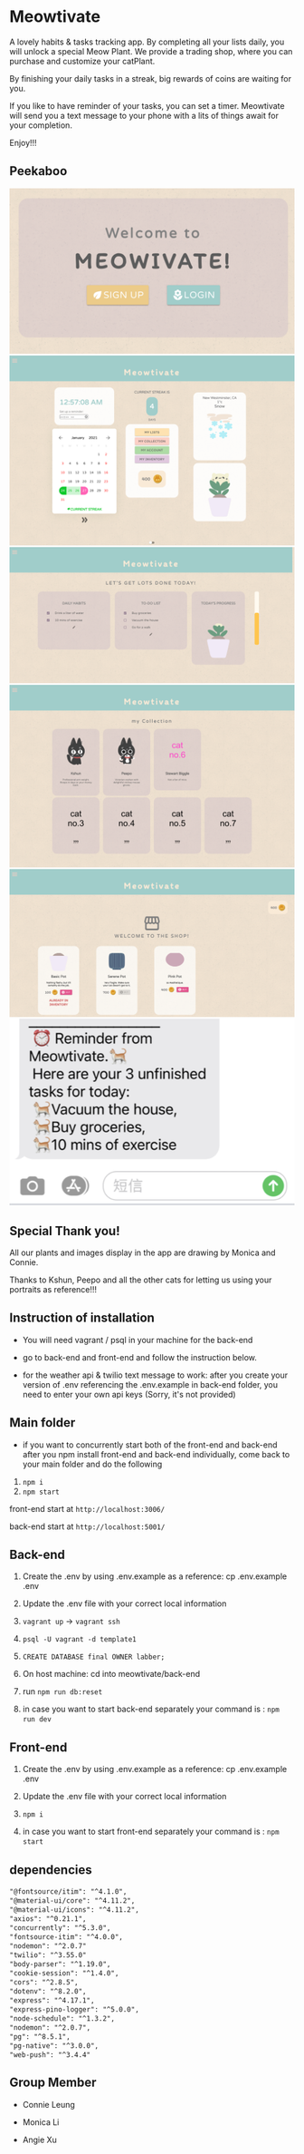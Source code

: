 # Meowtivate

A lovely habits & tasks tracking app. By completing all your lists daily, you will unlock a special Meow Plant. We provide a trading shop, where you can purchase and customize your catPlant.

By finishing your daily tasks in a streak, big rewards of coins are waiting for you.

If you like to have reminder of your tasks, you can set a timer. Meowtivate will send you a text message to your phone with a lits of things await for your completion.


Enjoy!!!

## Peekaboo

!["ScreenShot"](https://github.com/agxcd/meowtivate/blob/main/doc/Welcome.png)
!["ScreenShot"](https://github.com/agxcd/meowtivate/blob/main/doc/dashboard.png)
!["ScreenShot"](https://github.com/agxcd/meowtivate/blob/main/doc/Lists.png)
!["ScreenShot"](https://github.com/agxcd/meowtivate/blob/main/doc/collection.png)
!["ScreenShot"](https://github.com/agxcd/meowtivate/blob/main/doc/shop.png)
!["ScreenShot"](https://github.com/agxcd/meowtivate/blob/main/doc/textmsg.png)

## Special Thank you!

All our plants and images display in the app are drawing by Monica and Connie.

Thanks to Kshun, Peepo and all the other cats for letting us using your portraits as reference!!!

## Instruction of installation

- You will need vagrant / psql in your machine for the back-end

- go to back-end and front-end and follow the instruction below.

- for the weather api & twilio text message to work:
  after you create your version of .env referencing the .env.example
  in back-end folder, you need to enter your own api keys
  (Sorry, it's not provided)

## Main folder

- if you want to concurrently start both of the front-end and back-end
  after you npm install front-end and back-end individually, come back to your main folder
  and do the following

1. `npm i`
2. `npm start`

front-end start at
`http://localhost:3006/`

back-end start at
`http://localhost:5001/`

## Back-end

1. Create the .env by using .env.example as a reference: cp .env.example .env

2. Update the .env file with your correct local information

3. `vagrant up` -> `vagrant ssh`

4. `psql -U vagrant -d template1`

5. `CREATE DATABASE final OWNER labber;`

6. On host machine: cd into meowtivate/back-end

7. run `npm run db:reset`

8. in case you want to start back-end separately
   your command is : `npm run dev`

## Front-end

1. Create the .env by using .env.example as a reference: cp .env.example .env

2. Update the .env file with your correct local information

3. `npm i`

4. in case you want to start front-end separately
   your command is : `npm start`


## dependencies

    "@fontsource/itim": "^4.1.0",
    "@material-ui/core": "^4.11.2",
    "@material-ui/icons": "^4.11.2",
    "axios": "^0.21.1",
    "concurrently": "^5.3.0",
    "fontsource-itim": "^4.0.0",
    "nodemon": "^2.0.7"
    "twilio": "^3.55.0"
    "body-parser": "^1.19.0",
    "cookie-session": "^1.4.0",
    "cors": "^2.8.5",
    "dotenv": "^8.2.0",
    "express": "^4.17.1",
    "express-pino-logger": "^5.0.0",
    "node-schedule": "^1.3.2",
    "nodemon": "^2.0.7",
    "pg": "^8.5.1",
    "pg-native": "^3.0.0",
    "web-push": "^3.4.4"
   

## Group Member

- Connie Leung

- Monica Li

- Angie Xu
